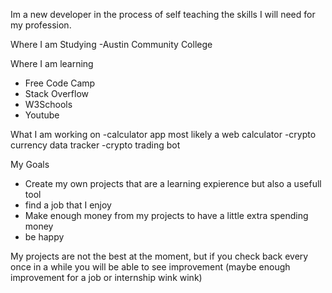 

Im a new developer in the process of self teaching the skills I will need for my profession.

Where I am Studying
  -Austin Community College 

Where I am learning
- Free Code Camp
- Stack Overflow
- W3Schools
- Youtube

What I am working on
-calculator app most likely a web calculator
-crypto currency data tracker
-crypto trading bot

My Goals
- Create my own projects that are a learning expierence but also a usefull tool
- find a job that I enjoy
- Make enough money from my projects to have a little extra spending money
- be happy

My projects are not the best at the moment, but if you check back every once in a while you will be able to see improvement (maybe enough improvement for a job or internship wink wink)
